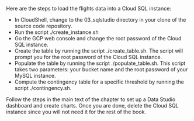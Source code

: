 Here are the steps to load the flights data into a Cloud SQL instance:
* In CloudShell, change to the 03_sqlstudio directory in your clone of the source code repository.
* Run the script ./create_instance.sh
* Go the GCP web console and change the root password of the Cloud SQL instance.
* Create the table by running the script ./create_table.sh. The script will prompt you for the root password of the Cloud SQL instance.
* Populate the table by running the script ./populate_table.sh. This script takes two parameters: your bucket name and the root password of your MySQL instance.
* Compute the contingency table for a specific threshold by running the script ./contingency.sh.

Follow the steps in the main text of the chapter to set up a Data Studio dashboard and create charts. Once you are done, delete the Cloud SQL instance since you will not need it for the rest of the book.
